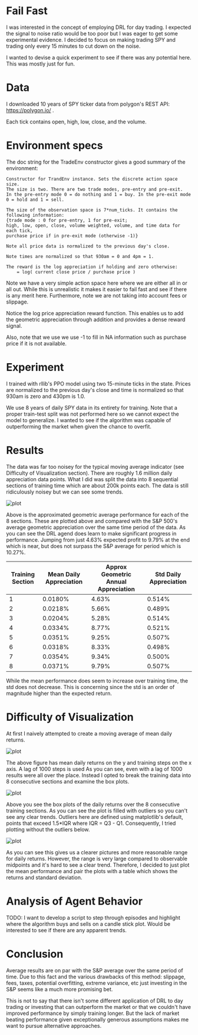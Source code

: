 # Fail Fast

I was interested in the concept of employing DRL for day trading. I expected 
the signal to noise ratio would be too poor but I was eager to get some 
experimental evidence. I decided to focus on making trading SPY and trading 
only every 15 minutes to cut down on the noise. 

I wanted to devise a quick experiment to see if there was any potential here. 
This was mostly just for fun.

# Data 

I downloaded 10 years of SPY ticker data from polygon's REST API: 
https://polygon.io/ .

Each tick contains open, high, low, close, and the volume.

# Environment specs

The doc string for the TradeEnv constructor gives a good summary of the 
environment:

```
Constructor for TrandEnv instance. Sets the discrete action space size.
The size is two. There are two trade modes, pre-entry and pre-exit.
In the pre-entry mode 0 = do nothing and 1 = buy. In the pre-exit mode
0 = hold and 1 = sell.

The size of the observation space is 7*num_ticks. It contains the following information:
{trade mode : 0 for pre-entry, 1 for pre-exit;
high, low, open, close, volume weighted, volume, and time data for each tick,
purchase price if in pre-exit mode (otherwise -1)}

Note all price data is normalized to the previous day's close.

Note times are normalized so that 930am = 0 and 4pm = 1.

The reward is the log appreciation if holding and zero otherwise:
    = log( current close price / purchase price )
```

Note we have a very simple action space here where we are either all in or all 
out. While this is unrealistic it makes it easier to fail fast and see if there
is any merit here. Furthermore, note we are not taking into account fees or 
slippage. 

Notice the log price appreciation reward function. This enables us to add the 
geometric appreciation through addition and provides a dense reward signal.

Also, note that we use we use -1 to fill in NA information such as purchase 
price if it is not available. 

# Experiment

I trained with rllib's PPO model using two 15-minute ticks in the state. Prices
are normalized to the previous day's close and time is normalized so that 930am
is zero and 430pm is 1.0.

We use 8 years of daily SPY data in its entirety for training. Note that a 
proper train-test split was not performed here so we cannot expect the model
to generalize. I wanted to see if the algorithm was capable of outperforming
the market when given the chance to overfit. 

# Results

The data was far too noisey for the typical moving average indicator (see 
Difficulty of Visualization section). 
There are roughly 1.6 million daily appreciation data points. What I did was
split the data into 8 sequential sections of training time which are about 
200k points each. The data is still ridiculously noisey but we can see some trends.

![plot](./trade_env/plots/approx_annual_returns_v_training_interval.png)

Above is the approximated geometric average performance for each of the 8 
sections. These are plotted above and compared with the S&P 500's average
geometric appreciation over the same time period of the data. As you can see
the DRL agend does learn to make significant progress in performance. Jumping
from just 4.63% expected profit to 9.79% at the end which is near, but does not
surpass the S&P average for period which is 10.27%.


|  Training Section | Mean Daily Appreciation | Approx Geometric Annual Appreciation | Std Daily Appreciation| 
|         ---       | ---  |      ---          | --- |
| 1 | 0.0180% | 4.63% | 0.514% | 
| 2 | 0.0218% | 5.66% | 0.489% | 
| 3 | 0.0204% | 5.28% | 0.514% | 
| 4 | 0.0334% | 8.77% | 0.521% | 
| 5 | 0.0351% | 9.25% | 0.507% | 
| 6 | 0.0318% | 8.33% | 0.498% | 
| 7 | 0.0354% | 9.34% | 0.500% | 
| 8 | 0.0371% | 9.79% | 0.507% | 

While the mean performance does seem to increase over training time, the std
does not decrease. This is concerning since the std is an order of magnitude
higher than the expected return.

# Difficulty of Visualization

At first I naively attempted to create a moving average of mean daily returns.

![plot](./trade_env/plots/ppo_mean_daily_return_1000_moving_average.png)

The above figure has mean daily returns on the y and training steps on the x 
axis. A lag of 1000 steps is used As you can see, even with a lag of 1000 
results were all over the place. Instead I opted to break the training data
into 8 consecutive sections and examine the box plots.

![plot](./trade_env/plots/ppo_training_daily_returns_boxplot_with_outliers.png)

Above you see the box plots of the daily returns over the 8 consecutive
training sections. As you can see the plot is filled with outliers so you can't
see any clear trends. Outliers here are defined using matplotlib's default, 
points that exceed 1.5*IQR where IQR = Q3 - Q1. Consequently, I tried plotting
without the outliers below.

![plot](./trade_env/plots/ppo_training_daily_returns_boxplot_without_outliers.png)

As you can see this gives us a clearer pictures and more reasonable range for
daily returns. However, the range is very large compared to observable 
midpoints and it's hard to see a clear trend. Therefore, I decided to just plot
the mean performance and pair the plots with a table which shows the returns
and standard deviation. 

# Analysis of Agent Behavior

TODO: I want to develop a script to step through episodes and highlight where
the algorithm buys and sells on a candle stick plot. Would be interested to 
see if there are any apparent trends.


# Conclusion

Average results are on par with the S&P average over the same period of time.
Due to this fact and the various drawbacks of this method: slippage, fees, 
taxes, potential overfitting, extreme variance, etc just investing in the S&P
seems like a much more promising bet.

This is not to say that there isn't some different application of DRL to
day trading or investing that can outperform the market or that we couldn't
have improved performance by simply training longer. But the lack of market
beating performance given exceptionally generous assumptions makes me want to
pursue alternative approaches. 

